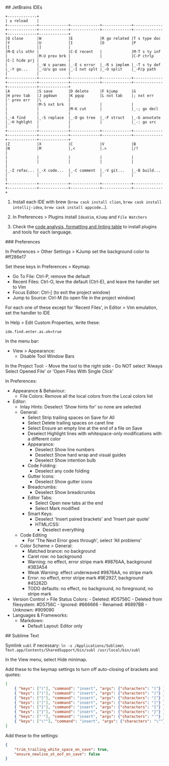 ## JetBrains IDEs

```
+-------------+
| ± reload    |
+-------------+-------------+-------------+-------------+-------------+-------------+-------------+-------------+-------------+-------------+-------------+-------------+
|Q close      |W            |E            |R go related |T s type doc |Y            |U            |I            |O            |P            |[            |]            |
|M-Q cls othr |             |C-E recent   |             |M-T s ty inf |             |M-U prev brk |             |             |C-P ctrlp    |C-[ hide prj |             |
|             |_-W s params |_-E s error  |_-R s implem |_-T s ty def |_-Y go...    |_-U/u go use |_-I nxt splt |_-O split    |_-P/p path   |             |             |
+-------------+-------------+-------------+-------------+-------------+-------------+-------------+-------------+-------------+-------------+-------------+-------------+
|A            |S save       |D delete     |F kjump      |G            |H prev tab   |J pgdown     |K pgup       |L nxt tab    |; nxt err    |' prev err   |\            |
|             |M-S nxt brk  |             |             |             |             |             |M-K cut      |             |_-; go decl  |             |             |
|_-A find     |_-S replace  |_-D go tree  |_-F struct   |_-G annotate |_-H hghlght  |             |             |             |_-: go src   |             |             |
+-------------+-------------+-------------+-------------+-------------+-------------+-------------+-------------+-------------+-------------+-------------+-------------+
|Z            |X            |C            |V            |B            |N            |M            |,<           |.>           |/?           |
|             |             |             |             |             |             |             |             |             |             |
|_-Z refac... |_-X code...  |_-C comment  |_-V git...   |_-B build... |             |             |             |             |             |
+-------------+-------------+-------------+-------------+-------------+-------------+-------------+-------------+-------------+-------------+
```

1. Install each IDE with brew (`brew cask install clion`, `brew cask install intellij-idea`, `brew cask install appcode`...).

2. In Preferences > Plugins install `IdeaVim`, `KJump` and `File Watchers`

3. Check the [code analysis, formatting and linting table](docs/CODE.md) to install plugins and tools for each language.

### Preferences

In Preferences > Other Settings > KJump set the background color to #ff286e17

Set these keys in Preferences > Keymap:
- Go To File: Ctrl-P, remove the default
- Recent Files: Ctrl-O, leve the default (Ctrl-E), and leave the handler set to Vim
- Focus Editor: Ctrl-[ (to exit the project window)
- Jump to Source: Ctrl-M (to open file in the project window)

For each one of these except for 'Recent Files', in Editor > Vim emulation, set the handler to IDE

In Help > Edit Custom Properties, write these:

```
ide.find.enter.as.ok=true
```

In the menu bar:
- View > Appearance:
	- Disable Tool Window Bars

In the Project Tool:
	- Move the tool to the right side
	- Do NOT select 'Always Select Opened File' or 'Open Files With Single Click'

In Preferences:
- Appearance & Behaviour:
	- File Colors: Remove all  the local colors from the Local colors list
- Editor:
	- Inlay Hints: Deselect 'Show hints for' so none are selected
	- General:
		- Select Strip trailing spaces on Save for All
		- Select Delete trailing spaces on caret line
		- Select Ensure an empty line at the end of a file on Save
		- Deselect Highlight lines with whitespace-only modifications with a different color
		- Appearance:
			- Deselect Show line numbers
			- Deselect Show hard wrap and visual guides
			- Deselect Show intention bulb
		- Code Folding:
			- Deselect any code folding
		- Gutter Icons:
			- Deselect Show gutter icons
		- Breadcrumbs:
			- Deselect Show breadcrumbs
		- Editor Tabs:
			- Select Open new tabs at the end
			- Select Mark modified
		- Smart Keys:
			- Deselect 'Insert paired brackets' and 'Insert pair quote'
			- HTML/CSS:
				- Deselect everything
	- Code Editing
		- For 'The Next Error goes through', select 'All problems'
	- Color Scheme > General:
		- Matched brance: no background
		- Caret row: no background
		- Warning: no effect, error stripe mark #9876AA, background #3B3A54
		- Weak Warning: effect underwaved #9876AA, no stripe mark
		- Error: no effect, error stripe mark #9E2927, background #45262D
		- TODO defaults: no effect, no background, no foreground, no stripe mark
- Version Control > File Status Colors:
		- Deleted: #D5756C
		- Deleted from filesystem: #D5756C
		- Ignored: #666666
		- Renamed: #6897BB
		- Unknown: #909090
- Languages & Frameworks:
	- Markdown:
		- Default Layout: Editor only

## Sublime Text

Symlink `subl` if necessary: `ln -s /Applications/Sublime\ Text.app/Contents/SharedSupport/bin/subl /usr/local/bin/subl`

In the View menu, select Hide minimap.

Add these to the keymap settings to turn off auto-closing of brackets and quotes:

```json
[
	{ "keys": ["("], "command": "insert", "args": {"characters": "("} },
	{ "keys": [")"], "command": "insert", "args": {"characters": ")"} },
	{ "keys": ["["], "command": "insert", "args": {"characters": "["} },
	{ "keys": ["]"], "command": "insert", "args": {"characters": "]"} },
	{ "keys": ["{"], "command": "insert", "args": {"characters": "{"} },
	{ "keys": ["}"], "command": "insert", "args": {"characters": "}"} },
	{ "keys": ["'"], "command": "insert", "args": {"characters": "'"} },
	{ "keys": ["\""], "command": "insert", "args": {"characters": "\""} }
]
```

Add these to the settings:

```json
{
	"trim_trailing_white_space_on_save": true,
	"ensure_newline_at_eof_on_save": false
}
```
